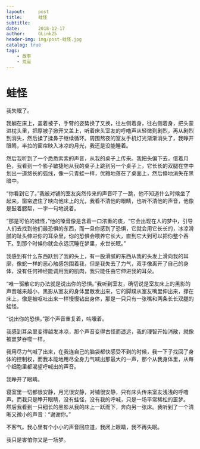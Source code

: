 ```yaml
---
layout:     post
title:      蛙怪
subtitle:   
date:       2018-12-17
author:     GLink25
header-img: img/post-蛙怪.jpg
catalog: true
tags:
    - 故事
    - 荒诞
---
```


# 蛙怪

我失眠了。

我躺在床上，盖着被子，手臂的姿势换了又换，往左侧着身，往右侧着身，把头蒙进枕头里，把厚被子掀开又盖上，听着床头室友的呼噜声从轻微到剧烈，再从剧烈到消失，然后揉了揉鼻子继续循环。周围熬夜的室友手机灯光渐渐消失了，我睁开眼睛，半拉的窗帘映入冰凉的月光，我还是没能睡着。

然后我听到了一个悉悉索索的声音，从我的桌子上传来。我把头偏下去，借着月色，我看到一个影子敏捷地从我的桌子上跳到另一个桌子上，它长长的双腿在空中划出一道悠长的弧线，像一只青蛙一样，优雅地落在了桌面上，然后倏地消失在黑暗中。

“你看到它了。”我被对铺的室友突然传来的声音吓了一跳，他不知道什么时候坐了起来，窗帘遮住了映向他床上的光，我看不清他的眼睛，也听不清他的声音，他像是鼓着腮帮，一字一句地说着。

“那是可怕的蛙怪，”他的嗓音像是含着一口浓重的痰，“它会出现在人的梦中，引导人们去找到他们最恐惧的东西，而一旦你感到了恐惧，它就会用它长长的，冰凉滑腻的趾头伸进你的耳朵里，你的恐惧会喂养它长大，直到它大到可以把你整个吞下。到那个时候你就会永远沉睡在梦里，永世长眠。”

我感到有什么东西跃到了我的头上，有一股滑腻的东西从我的头发上滑向我的耳廓，像蛇一样的恶心触感包围着我，但是我失去了力气，双手像离开了自己的身体，没有任何神经能调用我的肌肉，我只能任由它伸进我的耳朵。

“唯一驱散它的办法就是说出你的恐惧。”我听到室友，确切说是室友床上的黑影的声音越来越小，黑影从室友的身体里散发出来，它的脚蹼从室友嘴里伸出来，撑在床上，像是被呕吐出来一样慢慢钻出身体，那是一只只有一张嘴和两条长长双腿的蛙怪。

“说出你的恐惧。”那个声音重复着，咕囔着。

我感到耳朵里变得越发冰凉，那个声音变得古怪而遥远，我的理智开始消散，就像被噩梦吞噬一样。

我用尽力气喊了出来，在我连自己的脑袋都快感受不到的时候，我一下子找回了身体的控制权，而我本能地用尽全身力气喊出那最大的一声，那个从我身体里，从每个细胞里都渴望呼喊出的声音。

我睁开了眼睛。

寝室里一切都很安静，月光很安静，对铺很安静，只有床头传来室友浅浅的呼噜声。而我只是睁开眼睛，没有蛙怪，没有我的呼喊，只是一场平常稀松的噩梦。
然后我看到一只细长的黑影从我的床上一跃而下，奔向另一张床。我听到了一个清晰又微小的声音：“谢谢你。”

不客气。我心里有个小小的声音回应道，我闭上眼睛，我不再失眠。

我只是害怕你又是一场梦。 

